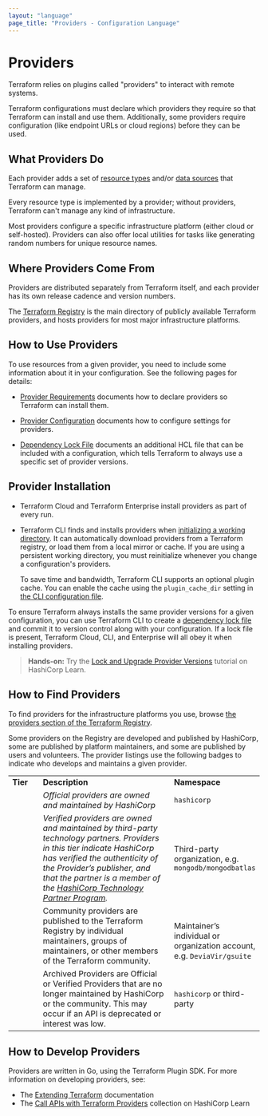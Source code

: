 ```yaml
---
layout: "language"
page_title: "Providers - Configuration Language"
---
```


# Providers

Terraform relies on plugins called "providers" to interact with remote systems.

Terraform configurations must declare which providers they require so that
Terraform can install and use them. Additionally, some providers require
configuration (like endpoint URLs or cloud regions) before they can be used.

## What Providers Do

Each provider adds a set of [resource types](/docs/configuration/blocks/resources/index.html)
and/or [data sources](/docs/configuration/data-sources.html) that Terraform can
manage.

Every resource type is implemented by a provider; without providers, Terraform
can't manage any kind of infrastructure.

Most providers configure a specific infrastructure platform (either cloud or
self-hosted). Providers can also offer local utilities for tasks like
generating random numbers for unique resource names.

## Where Providers Come From

Providers are distributed separately from Terraform itself, and each provider
has its own release cadence and version numbers.

The [Terraform Registry](https://registry.terraform.io/browse/providers)
is the main directory of publicly available Terraform providers, and hosts
providers for most major infrastructure platforms.

## How to Use Providers

To use resources from a given provider, you need to include some information
about it in your configuration. See the following pages for details:

- [Provider Requirements](/docs/configuration/provider-requirements.html)
  documents how to declare providers so Terraform can install them.

- [Provider Configuration](/docs/configuration/providers.html)
  documents how to configure settings for providers.

- [Dependency Lock File](/docs/configuration/dependency-lock.html)
  documents an additional HCL file that can be included with a configuration,
  which tells Terraform to always use a specific set of provider versions.

## Provider Installation

- Terraform Cloud and Terraform Enterprise install providers as part of every run.

- Terraform CLI finds and installs providers when
  [initializing a working directory](/docs/cli/init/index.html). It can
  automatically download providers from a Terraform registry, or load them from
  a local mirror or cache. If you are using a persistent working directory, you
  must reinitialize whenever you change a configuration's providers.

    To save time and bandwidth, Terraform CLI supports an optional plugin
    cache. You can enable the cache using the `plugin_cache_dir` setting in
    [the CLI configuration file](/docs/commands/cli-config.html).

To ensure Terraform always installs the same provider versions for a given
configuration, you can use Terraform CLI to create a
[dependency lock file](/docs/configuration/dependency-lock.html)
and commit it to version control along with your configuration. If a lock file
is present, Terraform Cloud, CLI, and Enterprise will all obey it when
installing providers.

> **Hands-on:** Try the [Lock and Upgrade Provider Versions](https://learn.hashicorp.com/tutorials/terraform/provider-versioning?in=terraform/configuration-language&utm_source=WEBSITE&utm_medium=WEB_IO&utm_offer=ARTICLE_PAGE&utm_content=DOCS) tutorial on HashiCorp Learn.

## How to Find Providers

To find providers for the infrastructure platforms you use, browse
[the providers section of the Terraform Registry](https://registry.terraform.io/browse/providers).

Some providers on the Registry are developed and published by HashiCorp, some
are published by platform maintainers, and some are published by users and
volunteers. The provider listings use the following badges to indicate who
develops and maintains a given provider.

<table border="0" style="border-collapse: collapse; width: 100%;">
<tbody>
<tr style="height: 21px;">
<td style="width: 12.4839%; height: 21px;"><strong>Tier</strong></td>
<td style="width: 55.7271%; height: 21px;"><strong>Description</strong></td>
<td style="width: 31.7889%; height: 21px;"><strong>Namespace</strong></td>
</tr>
<tr style="height: 21px;">
<td style="width: 12.4839%; height: 21px;"><img src="/docs/registry/providers/images/official-tier.png" alt="" /></td>
<td style="width: 55.7271%; height: 21px;"><i><span style="font-weight: 400;">Official providers are owned and maintained by HashiCorp </span></i></td>
<td style="width: 31.7889%; height: 21px;"><code><span style="font-weight: 400;">hashicorp</span></code></td>
</tr>
<tr style="height: 21px;">
<td style="width: 12.4839%; height: 21px;"><img src="/docs/registry/providers/images/verified-tier.png" alt="" /></td>
<td style="width: 55.7271%; height: 21px;"><i><span style="font-weight: 400;">Verified providers are owned and maintained by third-party technology partners. Providers in this tier indicate HashiCorp has verified the authenticity of the Provider&rsquo;s publisher, and that the partner is a member of the </span></i><a href="https://www.hashicorp.com/ecosystem/become-a-partner/"><i><span style="font-weight: 400;">HashiCorp Technology Partner Program</span></i></a><i><span style="font-weight: 400;">.</span></i></td>
<td style="width: 31.7889%; height: 21px;"><span style="font-weight: 400;">Third-party organization, e.g. </span><code><span style="font-weight: 400;">mongodb/mongodbatlas</span></code></td>
</tr>
<tr style="height: 21px;">
<td style="width: 12.4839%; height: 21px;"><img src="/docs/registry/providers/images/community-tier.png" alt="" /></td>
<td style="width: 55.7271%; height: 21px;">Community providers are published to the Terraform Registry by individual maintainers, groups of maintainers, or other members of the Terraform community.</td>
<td style="width: 31.7889%; height: 21px;"><br />Maintainer&rsquo;s individual or organization account, e.g. <code>DeviaVir/gsuite</code></td>
</tr>
<tr style="height: 21px;">
<td style="width: 12.4839%; height: 21px;"><img src="/docs/registry/providers/images/archived-tier.png" alt="" /></td>
<td style="width: 55.7271%; height: 21px;">Archived Providers are Official or Verified Providers that are no longer maintained by HashiCorp or the community. This may occur if an API is deprecated or interest was low.</td>
<td style="width: 31.7889%; height: 21px;"><code>hashicorp</code> or third-party</td>
</tr>
</tbody>
</table>


## How to Develop Providers

Providers are written in Go, using the Terraform Plugin SDK. For more
information on developing providers, see:

- The [Extending Terraform](/docs/extend/index.html) documentation
- The [Call APIs with Terraform Providers](https://learn.hashicorp.com/collections/terraform/providers?utm_source=WEBSITE&utm_medium=WEB_IO&utm_offer=ARTICLE_PAGE&utm_content=DOCS)
  collection on HashiCorp Learn
